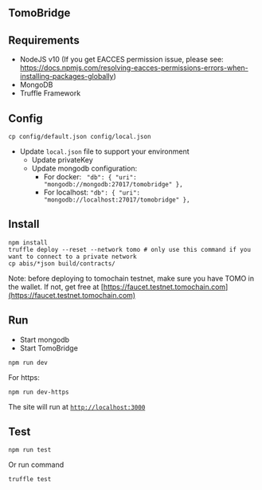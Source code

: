 ## TomoBridge

## Requirements
- NodeJS v10 (If you get EACCES permission issue, please see: https://docs.npmjs.com/resolving-eacces-permissions-errors-when-installing-packages-globally)
- MongoDB
- Truffle Framework

## Config

```
cp config/default.json config/local.json
```
- Update `local.json` file to support your environment
  - Update privateKey
  - Update mongodb configuration:
      - For docker:
      `  "db": {
      "uri": "mongodb://mongodb:27017/tomobridge"
      },
    `
      - For localhost: 
      `
      "db": {
      "uri": "mongodb://localhost:27017/tomobridge"
    },
    `

## Install
```
npm install
truffle deploy --reset --network tomo # only use this command if you want to connect to a private network
cp abis/*json build/contracts/
```
Note: before deploying to tomochain testnet, make sure you have TOMO in the wallet. If not, get free at [https://faucet.testnet.tomochain.com](https://faucet.testnet.tomochain.com)

## Run
- Start mongodb
- Start TomoBridge
```
npm run dev
```
For https:
```
npm run dev-https
```
The site will run at [`http://localhost:3000`](http://localhost:3000)

## Test
```
npm run test
```
Or run command
```
truffle test
```